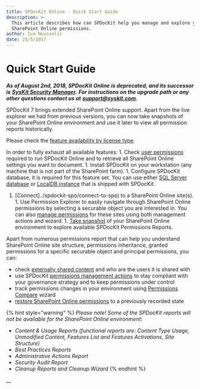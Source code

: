```yaml
---
title: SPDocKit Online - Quick Start Guide
description: >-
  This article describes how can SPDocKit help you manage and explore your
  SharePoint Online permissions.
author: Iva Novoselic
date: 25/5/2017
---
```


# Quick Start Guide

_**As of August 2nd, 2018, SPDocKit Online is deprecated, and its successor is**_ [_**SysKit Security Manager**_](https://www.syskit.com/products/security-manager/)_**.**_ _**For instructions on the upgrade path or any other questions contact us at**_ [_**support@syskit.com**_](mailto:support@syskit.com)_**.**_

SPDocKit 7 brings extended SharePoint Online support. Apart from the live explorer we had from previous versions, you can now take snapshots of your SharePoint Online environment and use it later to view all permission reports historically.

Please check the [feature availability by license type](https://www.spdockit.com/orders/#online).

In order to fully exhaust all available features: 1. Check [user permissions](../requirements/sharepoint-online-user-permissions-requirements.md) required to run SPDocKit Online and to retrieve all SharePoint Online settings you want to document. 1. Install SPDocKit on your workstation \(any machine that is not part of the SharePoint farm\). 1. Configure SPDocKit database, it is required for this feature set. You can use either [SQL Server database](../configuration/configure-spdockit-database.md) or [LocalDB instance](../configuration/configure-localdb.md) that is shipped with SPDocKit.  
1. [Connect]../spdockit-spo/connect-to-spo) to a SharePoint Online site\(s\). 1. Use Permission Explorer to easily navigate through SharePoint Online permissions by selecting a securable object you are interested in. You can also [manage permissions](../permission-management/manage-permissions-ribbon-actions.md) for these sites using both management actions and wizard. 1. [Take snapshot](../spdockit-spo/spo-snapshots.md) of your SharePoint Online environment to explore available SPDocKit Permissions Reports.

Apart from numerous permissions report that can help you understand SharePoint Online site structure, permissions inheritance, granted permissions for a specific securable object and principal permissions, you can:

* check [externally shared content](../get-to-know-spdockit/permissions-reports-screen.md) and who are the users it is shared with
* use SPDocKit [permissions management actions](../permission-management/manage-permissions-ribbon-actions.md) to stay compliant with your governance strategy and to keep permissions under control
* track permissions changes in your environment using [Permissions Compare](../how-to/compare-wizard/compare-sharepoint-permissions.md) wizard
* [restore SharePoint Online permissions](../permission-management/restore-permissions.md) to a previously recorded state  

{% hint style="warning" %}
_Please note! Some of the SPDocKit reports will not be available for the SharePoint Online environment:_

* _Content & Usage Reports \(functional reports are: Content Type Usage, Unmodified Content, Features List and Features Activations, Site Structure\)_
* _Best Practices Reports_
* _Administrative Actions Report_
* _Security Audit Report_
* _Cleanup Reports and Cleanup Wizard_
{% endhint %}

\_\_

